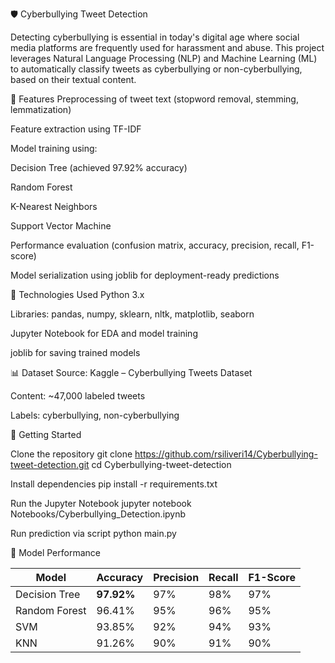 🛡️ Cyberbullying Tweet Detection

Detecting cyberbullying is essential in today's digital age where social media platforms are frequently used for harassment and abuse. This project leverages Natural Language Processing (NLP) and Machine Learning (ML) to automatically classify tweets as cyberbullying or non-cyberbullying, based on their textual content.

📌 Features
Preprocessing of tweet text (stopword removal, stemming, lemmatization)

Feature extraction using TF-IDF

Model training using:

Decision Tree (achieved 97.92% accuracy)

Random Forest

K-Nearest Neighbors

Support Vector Machine

Performance evaluation (confusion matrix, accuracy, precision, recall, F1-score)

Model serialization using joblib for deployment-ready predictions

🧠 Technologies Used
Python 3.x

Libraries: pandas, numpy, sklearn, nltk, matplotlib, seaborn

Jupyter Notebook for EDA and model training

joblib for saving trained models

📊 Dataset
Source: Kaggle – Cyberbullying Tweets Dataset

Content: ~47,000 labeled tweets

Labels: cyberbullying, non-cyberbullying

🚀 Getting Started

Clone the repository
git clone https://github.com/rsiliveri14/Cyberbullying-tweet-detection.git
cd Cyberbullying-tweet-detection

Install dependencies
pip install -r requirements.txt

Run the Jupyter Notebook
jupyter notebook Notebooks/Cyberbullying_Detection.ipynb

Run prediction via script
python main.py


🧪 Model Performance

| Model         | Accuracy   | Precision | Recall | F1-Score |
| ------------- | ---------- | --------- | ------ | -------- |
| Decision Tree | **97.92%** | 97%       | 98%    | 97%      |
| Random Forest | 96.41%     | 95%       | 96%    | 95%      |
| SVM           | 93.85%     | 92%       | 94%    | 93%      |
| KNN           | 91.26%     | 90%       | 91%    | 90%      |

